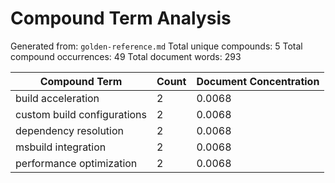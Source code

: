 # Compound Term Analysis

Generated from: `golden-reference.md`
Total unique compounds: 5
Total compound occurrences: 49
Total document words: 293

| Compound Term | Count | Document Concentration |
|---------------|-------|------------------------|
| build acceleration | 2 | 0.0068 |
| custom build configurations | 2 | 0.0068 |
| dependency resolution | 2 | 0.0068 |
| msbuild integration | 2 | 0.0068 |
| performance optimization | 2 | 0.0068 |
